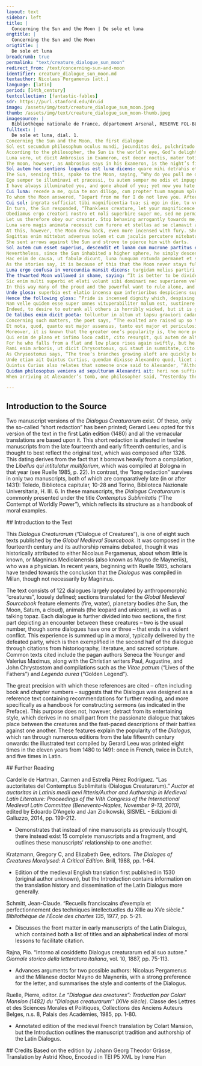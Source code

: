 ```yaml
---
layout: text
sidebar: left
title: |
  Concerning the Sun and the Moon | De sole et luna
engtitle: |
  Concerning the Sun and the Moon
origtitle: |
  De sole et luna
breadcrumb: true
permalink: "text/creature_dialogue_sun_moon"
redirect_from: /text/concerning-sun-and-moon
identifier: creature_dialogue_sun_moon.md
textauthor: Nicolaus Pergamenus [att.]
language: [latin]
period: [14th_century]
textcollection: [fantastic-fables]
sdr: https://purl.stanford.edu/druid 
image: /assets/img/text/creature_dialogue_sun_moon.jpeg
thumb: /assets/img/text/creature_dialogue_sun_moon-thumb.jpeg
imagesource: |
  Bibliothèque nationale de France, département Arsenal, RESERVE FOL-BL-911, f.12r [Public Domain]
fulltext: |
  De sole et luna, dial. 1.
Concerning the Sun and the Moon, the first dialogue
﻿Sol est secundum philosophum oculus mundi, jocunditas dei, pulchritudo coeli, mensura temporum, virtus et origo omnium nascentium, dominus plantarum, doctor et perfector omnium stellarum.
According to the philosopher, the Sun is the world’s eye, God’s delight, the beauty of the sky, the measure of time, the virtue and origin of all living beings, the lord of the plants, not to mention the teacher and perfecter of all stars.
Luna vero, ut dicit Ambrosius in Exameron, est decor noctis, mater totius humoris et ministra, mensura temporum, dominatrix maris, immutatrix aëris et æmulatrix solis, et propter quod est æmulatrix solis, soli incepit detrahere et eum diffamare.
The moon, however, as Ambrosius says in his Exameron, is the night’s finery, the mother and servant of all liquids, the measure of time, the queen of the sea, the transformer of the air, and the imitator of the Sun. 
Sol autem hoc sentiens loquutus est lunæ dicens: quare mihi detrahis et blasphemas?
The Sun, sensing this, spoke to the Moon, saying, “Why do you pull me down, and blaspheme me?
Ego semper te illuminavi et præcessi, tu autem semper me odis et impugnas.
I have always illuminated you, and gone ahead of you; yet now you hate me and attack me.”
Cui luna: recede a me, quia te non diligo, cum propter tuum magnum splendorem ego nihil appretior in mundo; si non esses, seculo superlata essem ego.
To whom the Moon answered, “Depart from me for I do not love you. After all, thanks to your great splendor, the world does not value me at all. If you did not exist, I would be extolled as the greatest being in the world.”
Cui sol: ingrata sufficiat tibi magnificentia tua; si ego in die, tu vero in nocte perlustras.
In turn, the Sun responded, “Thankless creature, let your magnificence satisfy you. Indeed, I shine in the day, but you shine at night.
Obediamus ergo creatori nostro et noli superbire super me, sed me permitte lucere in die ac bona domini munire.
Let us therefore obey our creator. Stop behaving arrogantly towards me, but allow me to shine during the day and guard over the good works of the Lord.”
Luna vero magis animata recessit cum furore et stellas ad se clamavit aggregavitque magnum exercitum et cum sole prœliari cœit.
At this, however, the Moon drew back, even more incensed with fury. She called the stars to herself, assembling a great army, and began to battle with the Sun.
Sagittas enim mittebat adversus solem et cum jaculis percutere nitebatur.
She sent arrows against the Sun and strove to pierce him with darts.
Sol autem cum esset superius, descendit et lunam cum mucrone partitus est et stellas dejecit dicens: sie semper, cum eris rotunda, faciam tibi.
Nevertheless, since the Sun inhabited a higher sphere, he simply descended and split the Moon with the point of his sword. Then, casting down the stars, he said, “Thus shall I always cleave you when you are full.”
Hac enim de causa, ut fabulæ dicunt, luna nunquam rotunda permanet et stellæ casum habent.
As the stories say, it is because of this that the Moon never stays full and the stars fall.
Luna ergo coufusa in verecundia mansit dicens: turgidam melius partiri erat quam totam perire.
The thwarted Moon wallowed in shame, saying: “It is better to be divided when overfull than to perish entirely.”
Sic enim multi superbi et elati volunt sibi dominari nec superiorem vel similem cupiunt habere.
In this way many of the proud and the powerful want to rule alone, and they desire to have neither superiors nor equals.
Unde glosa: superbia est elatio incensa quæ inferioribus despiciens superioribus et paribus satagit dominari.
Hence the following gloss: “Pride is incensed dignity which, despising inferiors, tries to rule over both superiors and equals.
Nam velle quidem esse super omnes vituperabiliter malum est, sustinere alterum sibi similem gloriosum est, ut ait Chrysostomus.
Indeed, to desire to outrank all others is horribly wicked, but it is glorious to hold another up as equal to oneself.” So says Chrysostomos.
De talibus enim dicit poeta: tolluntur in altum ut lapsu graviori cadant.
Concerning such matters, the poet says, “The exalted are raised up so that they can experience a more grievous fall.
Et nota, quod, quanto est major assensus, tanto est major et periculosior casus.
Moreover, it is known that the greater one’s popularity is, the more perilous his fall will be.
Qui enim de plano et infimo loco cadit, cito resurgit, qui autem de alto, cito surgere nequit.
For he who falls from a flat and low place rises again swiftly, but he who falls from a height cannot rise again swiftly.”
Rami enim arboris, ut dicit Chrysostomus, qui staut in summitate, cito a magno vento franguntur, qui autem sunt ad radicem, conservantur.
As Chrysostomus says, “The tree’s branches growing aloft are quickly broken by a great wind, but those at the root are saved.”
Unde etiam ait Quintus Curtius, quendam dixisse Alexandro quod, licet arbor magna crescat in altum, tamen vento citius exstirpatur, et licet leo tam sit superbus, tarnen parvarum avium efficitur cibus.
Quintus Curius also relates that someone once said to Alexander, “Although a great tree might grow into the heavens, it will nevertheless be uprooted quickly by wind. Similarly, although a lion might be so proud, he will eventually be made into the food of small birds.”
Quidam philosopbus veniens ad sepulturam Alexandri ait: heri non sufficiebat isti totus mundus, hodie quinque sepultura pedum est contentus.
When arriving at Alexander’s tomb, one philosopher said, “Yesterday the whole world was not enough for this man. Today, he is content with his five-foot grave.”

--- 
```

## Introduction to the Source 
<p>Two manuscript versions of the <em>Dialogus Creaturarum</em> exist. Of these, only the so-called “short redaction” has been printed; Gerard Leeu opted for this version of the text in the first Latin edition (1480) and all the vernacular translations are based upon it. This short redaction is attested in twelve manuscripts from the late fourteenth and early fifteenth centuries, and is thought to best reflect the original text, which was composed after 1326. This dating derives from the fact that it borrows heavily from a compilation, the <em>Libellus qui intitulatur multifarium</em>, which was compiled at Bologna in that year (see Ruelle 1985, p. 22). In contrast, the “long redaction” survives in only two manuscripts, both of which are comparatively late (in or after 1431): Toledo, Biblioteca capitular, 10-28 and Torino, Biblioteca Nazionale Universitaria, H. III. 6. In these manuscripts, the <em>Dialogus Creaturarum</em> is commonly presented under the title <em>Contemptus Sublimitatis</em> (“The Contempt of Worldly Power”), which reflects its structure as a handbook of moral examples.</p>
## Introduction to the Text 
<p>This<em> Dialogus Creaturarum</em> (“Dialogue of Creatures”), is one of eight such texts published by the <em>Global Medieval Sourcebook</em>. It was composed in the fourteenth century and its authorship remains debated, though it was historically attributed to either Nicolaus Pergamenus, about whom little is known, or Magninus Mediolanensis (also known as Mayno de Mayneriis), who was a physician. In recent years, beginning with Ruelle 1985, scholars have tended towards the conclusion that the <em>Dialogus</em> was compiled in Milan, though not necessarily by Magninus.</p> <p>The text consists of 122 dialogues largely populated by anthropomorphic “creatures”, loosely defined; sections translated for the <em>Global Medieval Sourcebook</em> feature elements (fire, water), planetary bodies (the Sun, the Moon, Saturn, a cloud), animals (the leopard and unicorn), as well as a talking topaz. Each dialogue is further divided into two sections, the first part depicting an encounter between these creatures – two is the usual number, though some dialogues have one or three – that ends in a violent conflict. This experience is summed up in a moral, typically delivered by the defeated party, which is then exemplified in the second half of the dialogue through citations from historiography, literature, and sacred scripture. Common texts cited include the pagan authors Seneca the Younger and Valerius Maximus, along with the Christian writers Paul, Augustine, and John Chrystostom and compilations such as the <em>Vitae patrum</em> (“Lives of the Fathers”) and <em>Legenda aurea</em> (“Golden Legend”).</p> <p>The great precision with which these references are cited – often including book and chapter numbers – suggests that the Dialogus was designed as a reference text containing recommendations for further reading, and more specifically as a handbook for constructing sermons (as indicated in the Preface). This purpose does not, however, detract from its entertaining style, which derives in no small part from the passionate dialogue that takes place between the creatures and the fast-paced descriptions of their battles against one another. These features explain the popularity of the <em>Dialogus</em>, which ran through numerous editions from the late fifteenth century onwards: the illustrated text compiled by Gerard Leeu was printed eight times in the eleven years from 1480 to 1491: once in French, twice in Dutch, and five times in Latin.</p>
## Further Reading 
<p>Cardelle de Hartman, Carmen and Estrella Pérez Rodríguez. “Las auctoritates del Contemptus Sublimitatis (Dialogus Creaturarum).” <em>Auctor et auctoritas in Latinis medii aevi litteris/Author and Authorship in Medieval Latin Literature: Proceedings of the VIth Congress of the International Medieval Latin Committee (Benevento-Naples, November 9-13, 2010)</em>, edited by Edoardo D’Angelo and Jan Ziolkowski, SISMEL - Edizioni di Galluzzo, 2014, pp. 199-212.</p> <ul> <li>Demonstrates that instead of nine manuscripts as previously thought, there instead exist 15 complete manuscripts and a fragment, and outlines these manuscripts’ relationship to one another.</li> </ul> <p>Kratzmann, Gregory C, and Elizabeth Gee, editors. <em>The Dialoges of Creatures Moralysed: A Critical Edition</em>. Brill, 1988, pp. 1-64.</p> <ul> <li>Edition of the medieval English translation first published in 1530 (original author unknown), but the Introduction contains information on the translation history and dissemination of the Latin Dialogus more generally.</li> </ul> <p>Schmitt, Jean-Claude. “Recueils franciscains d’exempla et perfectionnement des techniques intellectuelles du XIIIe au XVe siècle.” <em>Bibliothèque de l’École des chartes 135</em>, 1977, pp. 5-21.</p> <ul> <li>Discusses the front matter in early manuscripts of the Latin Dialogus, which contained both a list of titles and an alphabetical index of moral lessons to facilitate citation.</li> </ul> <p dir="ltr" id="docs-internal-guid-941dc6df-7fff-6fc1-6675-823656029460">Rajna, Pio. “Intorno al cosiddetto Dialogus creaturarum ed al suo autore.” <em>Giornale storico della letteratura italiana</em>, vol. 10, 1887, pp. 75-113.</p> <ul dir="ltr"> <li>Advances arguments for two possible authors: Nicolaus Pergamenus and the Milanese doctor Mayno de Mayneriis, with a strong preference for the letter, and summarises the style and contents of the Dialogus.</li> </ul> <p dir="ltr">Ruelle, Pierre, editor. <em>Le “Dialogue des creatures”: Traduction par Colart Mansion (1482) du “Dialogus creaturarum’’ (XIVe siècle)</em>. Classe des Lettres et des Sciences Morales et Politiques, Collections des Anciens Auteurs Belges, n.s. 8, Palais des Académies, 1985, pp. 1-80.</p> <ul dir="ltr"> <li>Annotated edition of the medieval French translation by Colart Mansion, but the Introduction outlines the manuscript tradition and authorship of the Latin Dialogus.</li> </ul>
## Credits
Based on the edition by Johann Georg Theodor Grässe, Translation by Astrid Khoo, Encoded in TEI P5 XML by Irene Han
